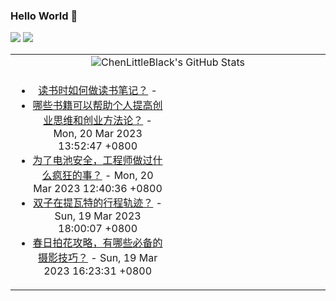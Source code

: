 ### Hello World 👋

[![](https://img.shields.io/badge/@ChenLittleBlack-1a6c81?style=flat&logo=java&logoColor=1a6c81&label=Java&colorA=ffffff)](https://www.java.com/)
[![](https://img.shields.io/badge/@ChenLittleBlack-41b883?style=flat&logo=vuedotjs&logoColor=41b883&label=Vue&colorA=ffffff)](https://cn.vuejs.org/)

<table>
<tr>
<td colspan="2" style="text-align: center;">
<img alt="ChenLittleBlack's GitHub Stats" src="https://github-readme-stats.vercel.app/api?username=ChenLittleBlack&show_icons=true&icon_color=CE1D2D&text_color=718096&bg_color=ffffff&hide_title=true" />
</td>
</tr>
<tr>
<td align="center" valign="middle">

<!-- START_SECTION:blog -->
* <a href='http://www.zhihu.com/question/20700854/answer/2946359970?utm_campaign=rss&utm_medium=rss&utm_source=rss&utm_content=title' target='_blank'>读书时如何做读书笔记？</a> - 
* <a href='http://www.zhihu.com/question/588783377/answer/2940661579?utm_campaign=rss&utm_medium=rss&utm_source=rss&utm_content=title' target='_blank'>哪些书籍可以帮助个人提高创业思维和创业方法论？</a> - Mon, 20 Mar 2023 13:52:47 +0800
* <a href='http://www.zhihu.com/question/487670843/answer/2943299413?utm_campaign=rss&utm_medium=rss&utm_source=rss&utm_content=title' target='_blank'>为了电池安全，工程师做过什么疯狂的事？</a> - Mon, 20 Mar 2023 12:40:36 +0800
* <a href='http://zhuanlan.zhihu.com/p/615198991?utm_campaign=rss&utm_medium=rss&utm_source=rss&utm_content=title' target='_blank'>双子在提瓦特的行程轨迹？</a> - Sun, 19 Mar 2023 18:00:07 +0800
* <a href='http://www.zhihu.com/question/589915697/answer/2942574633?utm_campaign=rss&utm_medium=rss&utm_source=rss&utm_content=title' target='_blank'>春日拍花攻略，有哪些必备的摄影技巧？</a> - Sun, 19 Mar 2023 16:23:31 +0800
<!-- END_SECTION:blog -->

</td>
<td valign="middle" width="50%">

<!-- START_SECTION:douban -->

<!-- END_SECTION:douban -->

</td>
</tr>
</table>
